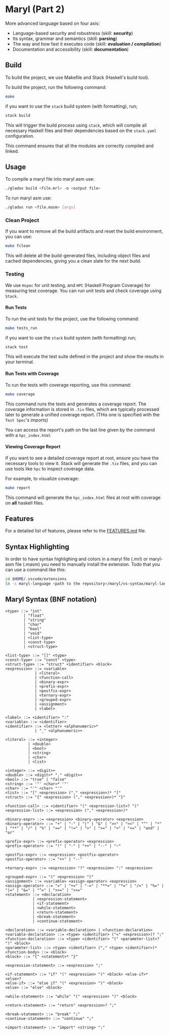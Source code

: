 # Maryl (Part 2)

More advanced language based on four axis:

- Language-based security and robustness (skill: **security**)
- Its syntax, grammar and semantics (skill: **parsing**)
- The way and how fast it executes code (skill: **evaluation / compilation**)
- Documentation and accessibility (skill: **documentation**)

## Build

To build the project, we use Makefile and Stack (Haskell's build tool).

To build the project, run the following command:

```sh
make
```

if you want to use the `stack` build system (with formatting), run;

```sh
stack build
```

This will trigger the build process using `stack`, which will compile all necessary Haskell files and their dependencies based on the `stack.yaml` configuration.

This command ensures that all the modules are correctly compiled and linked.

## Usage

To compile a maryl file into maryl asm use:

```sh
./glados build <file.mrl> -o <output file>
```

To run maryl asm use:

```sh
./glados run <file.masm> [args]
```

### Clean Project

If you want to remove all the build artifacts and reset the build environment, you can use:

```sh
make fclean
```

This will delete all the build-generated files, including object files and cached dependencies, giving you a clean slate for the next build.

### Testing

We use `Hspec` for unit testing, and `HPC` (Haskell Program Coverage) for measuring test coverage. You can run unit tests and check coverage using `Stack`.

#### Run Tests

To run the unit tests for the project, use the following command:

```sh
make tests_run
```

if you want to use the `stack` build system (with formatting) run;

```sh
stack test
```

This will execute the test suite defined in the project and show the results in your terminal.

#### Run Tests with Coverage

To run the tests with coverage reporting, use this command:

```sh
make coverage
```

This command runs the tests and generates a coverage report. The coverage information is stored in `.tix` files, which are typically processed later to generate a unified coverage report. (THis one is specified with the `Test Spec`'s imports)

You can access the report's path on the last line given by the command with a `hpc_index.html`

#### Viewing Coverage Report

If you want to see a detailed coverage report at root, ensure you have the necessary tools to view it. Stack will generate the `.tix` files, and you can use tools like `hpc` to inspect coverage data.

For example, to visualize coverage:

```sh
make report
```

This command will generate the `hpc_index.html` files at root with coverage on **all** haskell files.

## Features

For a detailed list of features, please refer to the [FEATURES.md](FEATURES.md) file.

## Syntax Highlighting

In order to have syntax highlighing and colors in a maryl file (.mrl) or maryl-asm file (.masm) you need to manually install the extension.
Todo that you can use a command like this:

```sh
cd $HOME/.vscode/extensions
ln -s maryl-language <path to the repository>/maryl/vs-syntax/maryl-language
```

## Maryl Syntax (BNF notation)

```bnf
<type> ::= "int"
        | "float"
        | "string"
        | "char"
        | "bool"
        | "void"
        | <list-type>
        | <const-type>
        | <struct-type>

<list-type> ::= "[]" <type>
<const-type> ::= "const" <type>
<struct-type> ::= "struct" <identifier> <block>
<expression> ::= <variable>
             | <literal>
             | <function-call>
             | <binary-expr>
             | <prefix-expr>
             | <postfix-expr>
             | <ternary-expr>
             | <grouped-expr>
             | <assignment>
             | <label>

<label> ::= <identifier> ":"
<variable> ::= <identifier>
<identifier> ::= <letter> <alphanumeric>*
             | "_" <alphanumeric>+

<literal> ::= <integer>
          | <double>
          | <bool>
          | <string>
          | <char>
          | <list>

<integer> ::= <digit>+
<double> ::= <digit>* "." <digit>+
<bool> ::= "true" | "false"
<string> ::= '"' <char>* '"'
<char> ::= "'" <char> "'"
<list> ::= "[" <expression> ("," <expression>)* "]"
<struct> ::= "{" <expression> ("," <expression>)* "}"

<function-call> ::= <identifier> "(" <expression-list>? ")"
<expression-list> ::= <expression> ("," <expression>)*

<binary-expr> ::= <expression> <binary-operator> <expression>
<binary-operator> ::= "+" | "-" | "|" | "&" | ">>" | "<<" | "^" | "*" | "**" | "/" | "%" | "==" | "!=" | ">" | ">=" | "<" | "<=" | "and" | "or"

<prefix-expr> ::= <prefix-operator> <expression>
<prefix-operator> ::= "!" | "-" | "++" | "--" | "~"

<postfix-expr> ::= <expression> <postfix-operator>
<postfix-operator> ::= "++" | "--"

<ternary-expr> ::= <expression> "?" <expression> ":" <expression>

<grouped-expr> ::= "(" <expression> ")"
<assignment> ::= <variable> <assign-operator> <expression>
<assign-operator> ::= "=" | "+=" | "-=" | "**=" | "*=" | "/=" | "%=" | "|=" | "&=" | "^=" | ">>=" | "<<="
<statement> ::= <declaration>
            | <expression-statement>
            | <if-statement>
            | <while-statement>
            | <return-statement>
            | <break-statement>
            | <continue-statement>

<declaration> ::= <variable-declaration> | <function-declaration>
<variable-declaration> ::= <type> <identifier> ("=" <expression>)? ";"
<function-declaration> ::= <type> <identifier> "(" <parameter-list>? ")" <block>
<parameter-list> ::= <type> <identifier> ("," <type> <identifier>)*
<function-body> ::= <block>
<block> ::= "{" <statement>* "}"

<expression-statement> ::= <expression> ";"

<if-statement> ::= "if" "(" <expression> ")" <block> <else-if>* <else>?
<else-if> ::= "else if" "(" <expression> ")" <block>
<else> ::= "else" <block>

<while-statement> ::= "while" "(" <expression> ")" <block>

<return-statement> ::= "return" <expression>? ";"

<break-statement> ::= "break" ";"
<continue-statement> ::= "continue" ";"

<import-statement> ::= "import" <string> ";"
```
